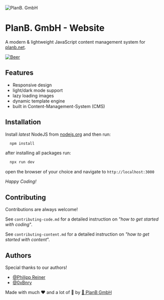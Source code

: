
![PlanB. GmbH](https://www.planb.net/assets/planb-logo.png)

# PlanB. GmbH - Website

A modern & lightweight JavaScript content management system for [planb.net](https://planb.net).

[![Beer](https://img.shields.io/badge/dynamic/json?color=%23ff5100&label=top%20beer&prefix=%22&query=%24%5B0%5D.name&suffix=%22&url=https%3A%2F%2Fbeer-club.azurewebsites.net%2Fapi%2Fbeers)](https://planb.net)

## Features

- Responsive design
- light/dark mode support
- lazy loading images
- dynamic template engine
- built in Content-Management-System (CMS)

## Installation

Install *latest* NodeJS from [nodejs.org](https://nodejs.org) and then run:

```bash
  npm install
```

after installing all packages run:

```bash
  npx run dev
```

open the browser of your choice and navigate to `http://localhost:3000`

*Happy Coding!*

## Contributing

Contributions are always welcome!

See `contributing-code.md` for a detailed instruction on *"how to get started with coding*".

See `contributing-content.md` for a detailed instruction on *"how to get started with content*".

## Authors

Special thanks to our authors!

- [@Philipp Reiner](https://www.github.com/philippreiner)
- [@0xBnry](https://www.github.com/0xBnry)

Made with much ❤️ and a lot of 🍺 by [🏢 PlanB GmbH](https://github.com/PlanBGmbH)

